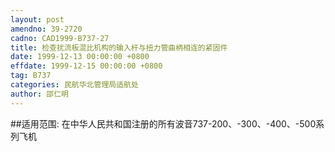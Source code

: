 ```yaml
---
layout: post
amendno: 39-2720
cadno: CAD1999-B737-27
title: 检查扰流板混比机构的输入杆与扭力管曲柄相连的紧固件
date: 1999-12-13 00:00:00 +0800
effdate: 1999-12-15 00:00:00 +0800
tag: B737
categories: 民航华北管理局适航处
author: 邵仁明
---
```


##适用范围:
在中华人民共和国注册的所有波音737-200、-300、-400、-500系列飞机

